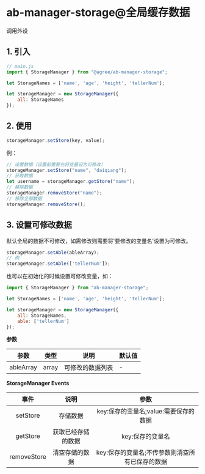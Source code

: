 # ab-manager-storage@全局缓存数据

调用外设

## 1. 引入

```js
// main.js
import { StorageManager } from "@agree/ab-manager-storage";

let StorageNames = ['name', 'age', 'height', 'tellerNum'];

let storageManager = new StorageManager({
    all: StorageNames
});
```

## 2. 使用

```js
storageManager.setStore(key, value);
```

例：

```js
// 设置数据（设置前需要先将变量设为可修改）
storageManager.setStore("name", "daiqiang");
// 获取数据
let username = storageManager.getStore("name");
// 移除数据
storageManager.removeStore("name");
// 移除全部数据
storageManager.removeStore();
```

## 3. 设置可修改数据

默认全局的数据不可修改，如需修改则需要将'要修改的变量名'设置为可修改。

```js
storageManager.setAble(ableArray);
// 例
storageManager.setAble(['tellerNum']);
```

也可以在初始化的时候设置可修改变量，如：

```js
import { StorageManager } from "ab-manager-storage";

let StorageNames = ['name', 'age', 'height', 'tellerNum'];

let storageManager = new StorageManager({
    all: StorageNames,
    able: ['tellerNum']
});
```

**参数**

| 参数     | 类型 | 说明 | 默认值 |
| -------- | --- | --- | --- |
| ableArray | array | 可修改的数据列表 | - |

**StorageManager Events**

| 事件        | 说明               | 参数                                            |
| :-----------: | :------------------: | :-------------: |
| setStore    | 存储数据           | key:保存的变量名;value:需要保存的数据           |
| getStore    | 获取已经存储的数据 | key:保存的变量名                                |
| removeStore | 清空存储的数据     | key:保存的变量名;不传参数则清空所有已保存的数据 |